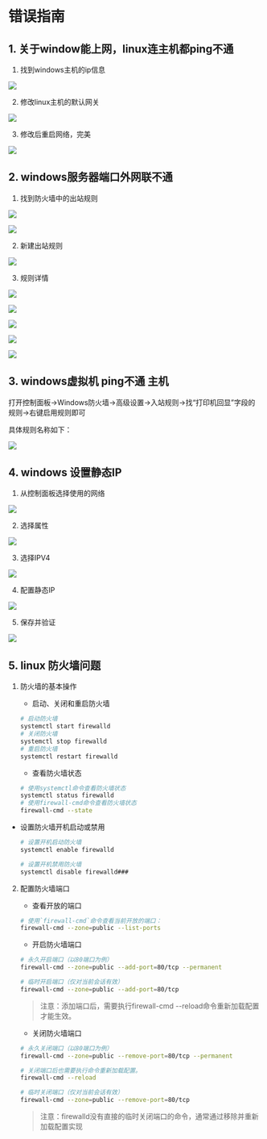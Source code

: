 # 错误指南

## 1. 关于window能上网，linux连主机都ping不通

1. 找到windows主机的ip信息

![](/simulate/vmware/tool/032.png)

2. 修改linux主机的默认网关

![](/simulate/vmware/tool/033.png)

3. 修改后重启网络，完美

![](/simulate/vmware/tool/034.png)

## 2. windows服务器端口外网联不通

1. 找到防火墙中的出站规则

![](/simulate/vmware/tool/035.png)

![](/simulate/vmware/tool/036.png)

2. 新建出站规则

![](/simulate/vmware/tool/037.png)

3. 规则详情

![](/simulate/vmware/tool/038.png)

![](/simulate/vmware/tool/039.png)

![](/simulate/vmware/tool/040.png)

![](/simulate/vmware/tool/041.png)

![](/simulate/vmware/tool/042.png)

## 3. windows虚拟机 ping不通 主机

打开控制面板→Windows防火墙→高级设置→入站规则→找“打印机回显”字段的规则→右键启用规则即可

具体规则名称如下：

![](/simulate/vmware/tool/043.png)

## 4. windows 设置静态IP

1. 从控制面板选择使用的网络

![](/simulate/vmware/tool/044.png)

2. 选择属性

![](/simulate/vmware/tool/045.png)

3. 选择IPV4

![](/simulate/vmware/tool/046.png)

4. 配置静态IP

![](/simulate/vmware/tool/047.png)

5. 保存并验证

![](/simulate/vmware/tool/048.png)

## 5. linux 防火墙问题


1. 防火墙的基本操作


    - 启动、关闭和重启防火墙

    ```sh
    # 启动防火墙
    systemctl start firewalld
    # 关闭防火墙
    systemctl stop firewalld
    # 重启防火墙
    systemctl restart firewalld
    ```

    -  查看防火墙状态
    ```sh
    # 使用systemctl命令查看防火墙状态
    systemctl status firewalld
    # 使用firewall-cmd命令查看防火墙状态
    firewall-cmd --state
    ```

-  设置防火墙开机启动或禁用

    ```sh
    # 设置开机启动防火墙
    systemctl enable firewalld

    # 设置开机禁用防火墙
    systemctl disable firewalld### 
    ```

2. 配置防火墙端口

    -  查看开放的端口

    ```sh
    # 使用`firewall-cmd`命令查看当前开放的端口：
    firewall-cmd --zone=public --list-ports
    ```

    - 开启防火墙端口

    ```sh
    # 永久开启端口（以80端口为例）
    firewall-cmd --zone=public --add-port=80/tcp --permanent

    # 临时开启端口（仅对当前会话有效）
    firewall-cmd --zone=public --add-port=80/tcp
    ```

    >注意：添加端口后，需要执行firewall-cmd --reload命令重新加载配置才能生效。

    -  关闭防火墙端口

    ```sh
    # 永久关闭端口（以80端口为例）
    firewall-cmd --zone=public --remove-port=80/tcp --permanent

    # 关闭端口后也需要执行命令重新加载配置。
    firewall-cmd --reload

    # 临时关闭端口（仅对当前会话有效）
    firewall-cmd --zone=public --remove-port=80/tcp
    ```

    >注意：firewalld没有直接的临时关闭端口的命令，通常通过移除并重新加载配置实现

